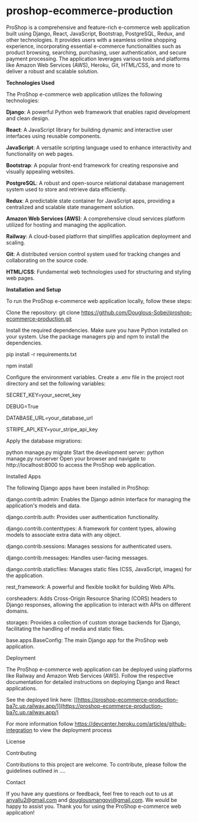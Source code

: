 # proshop-ecommerce-production

ProShop is a comprehensive and feature-rich e-commerce web application built using Django, React, JavaScript, Bootstrap, PostgreSQL, Redux, and other technologies. It provides users with a seamless online shopping experience, incorporating essential e-commerce functionalities such as product browsing, searching, purchasing, user authentication, and secure payment processing. The application leverages various tools and platforms like Amazon Web Services (AWS), Heroku, Git, HTML/CSS, and more to deliver a robust and scalable solution.


**Technologies Used**

The ProShop e-commerce web application utilizes the following technologies:

**Django**: A powerful Python web framework that enables rapid development and clean design.

**React**: A JavaScript library for building dynamic and interactive user interfaces using reusable components.

**JavaScript**: A versatile scripting language used to enhance interactivity and functionality on web pages.

**Bootstrap**: A popular front-end framework for creating responsive and visually appealing websites.

**PostgreSQL**: A robust and open-source relational database management system used to store and retrieve data efficiently.

**Redux**: A predictable state container for JavaScript apps, providing a centralized and scalable state management solution.

**Amazon Web Services (AWS)**: A comprehensive cloud services platform utilized for hosting and managing the application.

**Railway**: A cloud-based platform that simplifies application deployment and scaling.

**Git**: A distributed version control system used for tracking changes and collaborating on the source code.

**HTML/CSS**: Fundamental web technologies used for structuring and styling web pages.


**Installation and Setup**

To run the ProShop e-commerce web application locally, follow these steps:

Clone the repository:
git clone https://github.com/Douglous-Sobei/proshop-ecommerce-production.git


Install the required dependencies. Make sure you have Python installed on your system. Use the package managers pip and npm to install the dependencies.

pip install -r requirements.txt

npm install


Configure the environment variables. Create a .env file in the project root directory and set the following variables:

SECRET_KEY=your_secret_key

DEBUG=True

DATABASE_URL=your_database_url

STRIPE_API_KEY=your_stripe_api_key


Apply the database migrations:

python manage.py migrate
Start the development server:
python manage.py runserver
Open your browser and navigate to http://localhost:8000 to access the ProShop web application.


Installed Apps

The following Django apps have been installed in ProShop:

django.contrib.admin: Enables the Django admin interface for managing the application's models and data.

django.contrib.auth: Provides user authentication functionality.

django.contrib.contenttypes: A framework for content types, allowing models to associate extra data with any object.

django.contrib.sessions: Manages sessions for authenticated users.

django.contrib.messages: Handles user-facing messages.

django.contrib.staticfiles: Manages static files (CSS, JavaScript, images) for the application.

rest_framework: A powerful and flexible toolkit for building Web APIs.

corsheaders: Adds Cross-Origin Resource Sharing (CORS) headers to Django responses, allowing the application to interact with APIs on different domains.

storages: Provides a collection of custom storage backends for Django, facilitating the handling of media and static files.

base.apps.BaseConfig: The main Django app for the ProShop web application.


Deployment

The ProShop e-commerce web application can be deployed using platforms like Railway and Amazon Web Services (AWS). Follow the respective documentation for detailed instructions on deploying Django and React applications.  

See the deployed link here: [[https://proshop-ecommerce-production-ba7c.up.railway.app/]](https://proshop-ecommerce-production-ba7c.up.railway.app/)

For more information follow https://devcenter.heroku.com/articles/github-integration to view the deployment process


License


Contributing

Contributions to this project are welcome. To contribute, please follow the guidelines outlined in ....

Contact

If you have any questions or feedback, feel free to reach out to us at anyallu2@gmail.com and douglousmangoyi@gmail.com. We would be happy to assist you.
Thank you for using the ProShop e-commerce web application!

